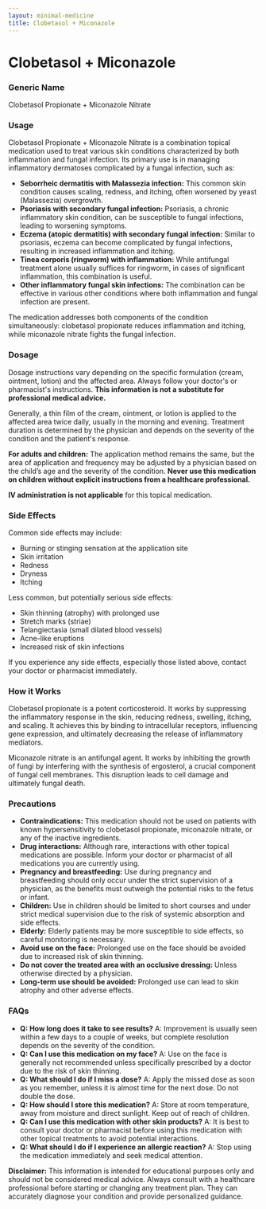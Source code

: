 ```yaml
---
layout: minimal-medicine
title: Clobetasol + Miconazole
---
```


# Clobetasol + Miconazole
### Generic Name
Clobetasol Propionate + Miconazole Nitrate

### Usage
Clobetasol Propionate + Miconazole Nitrate is a combination topical medication used to treat various skin conditions characterized by both inflammation and fungal infection.  Its primary use is in managing inflammatory dermatoses complicated by a fungal infection, such as:

* **Seborrheic dermatitis with Malassezia infection:** This common skin condition causes scaling, redness, and itching, often worsened by yeast (Malassezia) overgrowth.
* **Psoriasis with secondary fungal infection:** Psoriasis, a chronic inflammatory skin condition, can be susceptible to fungal infections, leading to worsening symptoms.
* **Eczema (atopic dermatitis) with secondary fungal infection:**  Similar to psoriasis, eczema can become complicated by fungal infections, resulting in increased inflammation and itching.
* **Tinea corporis (ringworm) with inflammation:**  While antifungal treatment alone usually suffices for ringworm, in cases of significant inflammation, this combination is useful.
* **Other inflammatory fungal skin infections:** The combination can be effective in various other conditions where both inflammation and fungal infection are present.


The medication addresses both components of the condition simultaneously: clobetasol propionate reduces inflammation and itching, while miconazole nitrate fights the fungal infection.


### Dosage
Dosage instructions vary depending on the specific formulation (cream, ointment, lotion) and the affected area.  Always follow your doctor's or pharmacist's instructions.  **This information is not a substitute for professional medical advice.**

Generally, a thin film of the cream, ointment, or lotion is applied to the affected area twice daily, usually in the morning and evening. Treatment duration is determined by the physician and depends on the severity of the condition and the patient's response.  

**For adults and children:** The application method remains the same, but the area of application and frequency may be adjusted by a physician based on the child’s age and the severity of the condition.  **Never use this medication on children without explicit instructions from a healthcare professional.**

**IV administration is not applicable** for this topical medication.


### Side Effects
Common side effects may include:

* Burning or stinging sensation at the application site
* Skin irritation
* Redness
* Dryness
* Itching


Less common, but potentially serious side effects:

* Skin thinning (atrophy) with prolonged use
* Stretch marks (striae)
* Telangiectasia (small dilated blood vessels)
* Acne-like eruptions
* Increased risk of skin infections


If you experience any side effects, especially those listed above, contact your doctor or pharmacist immediately.


### How it Works
Clobetasol propionate is a potent corticosteroid. It works by suppressing the inflammatory response in the skin, reducing redness, swelling, itching, and scaling.  It achieves this by binding to intracellular receptors, influencing gene expression, and ultimately decreasing the release of inflammatory mediators.

Miconazole nitrate is an antifungal agent. It works by inhibiting the growth of fungi by interfering with the synthesis of ergosterol, a crucial component of fungal cell membranes.  This disruption leads to cell damage and ultimately fungal death.


### Precautions
* **Contraindications:** This medication should not be used on patients with known hypersensitivity to clobetasol propionate, miconazole nitrate, or any of the inactive ingredients.
* **Drug interactions:** Although rare, interactions with other topical medications are possible. Inform your doctor or pharmacist of all medications you are currently using.
* **Pregnancy and breastfeeding:** Use during pregnancy and breastfeeding should only occur under the strict supervision of a physician, as the benefits must outweigh the potential risks to the fetus or infant.
* **Children:** Use in children should be limited to short courses and under strict medical supervision due to the risk of systemic absorption and side effects.
* **Elderly:**  Elderly patients may be more susceptible to side effects, so careful monitoring is necessary.
* **Avoid use on the face:** Prolonged use on the face should be avoided due to increased risk of skin thinning.
* **Do not cover the treated area with an occlusive dressing:** Unless otherwise directed by a physician.
* **Long-term use should be avoided:** Prolonged use can lead to skin atrophy and other adverse effects.


### FAQs
* **Q: How long does it take to see results?** A: Improvement is usually seen within a few days to a couple of weeks, but complete resolution depends on the severity of the condition.
* **Q: Can I use this medication on my face?** A:  Use on the face is generally not recommended unless specifically prescribed by a doctor due to the risk of skin thinning.
* **Q: What should I do if I miss a dose?** A: Apply the missed dose as soon as you remember, unless it is almost time for the next dose. Do not double the dose.
* **Q: How should I store this medication?** A: Store at room temperature, away from moisture and direct sunlight. Keep out of reach of children.
* **Q: Can I use this medication with other skin products?** A: It is best to consult your doctor or pharmacist before using this medication with other topical treatments to avoid potential interactions.
* **Q: What should I do if I experience an allergic reaction?** A: Stop using the medication immediately and seek medical attention.


**Disclaimer:** This information is intended for educational purposes only and should not be considered medical advice. Always consult with a healthcare professional before starting or changing any treatment plan.  They can accurately diagnose your condition and provide personalized guidance.
